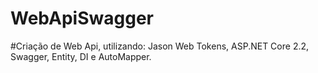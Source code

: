 # WebApiSwagger
#Criação de Web Api, utilizando: Jason Web Tokens, ASP.NET Core 2.2, Swagger, Entity, DI e AutoMapper.
